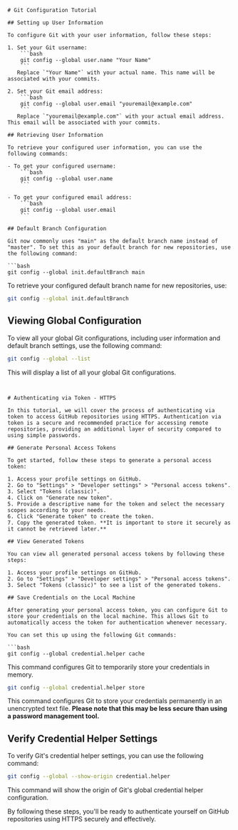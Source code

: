 ```
# Git Configuration Tutorial

## Setting up User Information

To configure Git with your user information, follow these steps:

1. Set your Git username:
    ```bash
    git config --global user.name "Your Name"
    ```
   Replace `"Your Name"` with your actual name. This name will be associated with your commits.

2. Set your Git email address:
    ```bash
    git config --global user.email "youremail@example.com"
    ```
   Replace `"youremail@example.com"` with your actual email address. This email will be associated with your commits.

## Retrieving User Information

To retrieve your configured user information, you can use the following commands:

- To get your configured username:
    ```bash
    git config --global user.name
    ```

- To get your configured email address:
    ```bash
    git config --global user.email
    ```

## Default Branch Configuration

Git now commonly uses "main" as the default branch name instead of "master". To set this as your default branch for new repositories, use the following command:

```bash
git config --global init.defaultBranch main
```

To retrieve your configured default branch name for new repositories, use:

```bash
git config --global init.defaultBranch
```

## Viewing Global Configuration

To view all your global Git configurations, including user information and default branch settings, use the following command:

```bash
git config --global --list
```

This will display a list of all your global Git configurations.
```


# Authenticating via Token - HTTPS

In this tutorial, we will cover the process of authenticating via token to access GitHub repositories using HTTPS. Authentication via token is a secure and recommended practice for accessing remote repositories, providing an additional layer of security compared to using simple passwords.

## Generate Personal Access Tokens

To get started, follow these steps to generate a personal access token:

1. Access your profile settings on GitHub.
2. Go to "Settings" > "Developer settings" > "Personal access tokens".
3. Select "Tokens (classic)".
4. Click on "Generate new token".
5. Provide a descriptive name for the token and select the necessary scopes according to your needs.
6. Click "Generate token" to create the token.
7. Copy the generated token. **It is important to store it securely as it cannot be retrieved later.**

## View Generated Tokens

You can view all generated personal access tokens by following these steps:

1. Access your profile settings on GitHub.
2. Go to "Settings" > "Developer settings" > "Personal access tokens".
3. Select "Tokens (classic)" to see a list of the generated tokens.

## Save Credentials on the Local Machine

After generating your personal access token, you can configure Git to store your credentials on the local machine. This allows Git to automatically access the token for authentication whenever necessary.

You can set this up using the following Git commands:

```bash
git config --global credential.helper cache
```

This command configures Git to temporarily store your credentials in memory.

```bash
git config --global credential.helper store
```
This command configures Git to store your credentials permanently in an unencrypted text file. **Please note that this may be less secure than using a password management tool.**

## Verify Credential Helper Settings

To verify Git's credential helper settings, you can use the following command:

```bash
git config --global --show-origin credential.helper
```

This command will show the origin of Git's global credential helper configuration.

By following these steps, you'll be ready to authenticate yourself on GitHub repositories using HTTPS securely and effectively.

